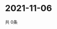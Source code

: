 # 2021-11-06
  共 0条

  <!-- BEGIN -->
  <!-- 最后更新时间Sat Nov 06 2021 06:04:27 GMT+0000 (Coordinated Universal Time) -->
  
  <!-- END -->
  
  